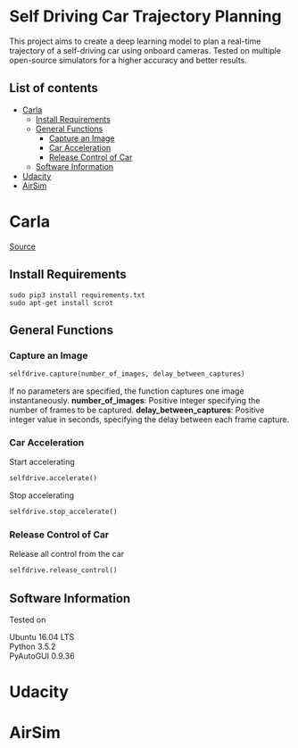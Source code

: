 # Self Driving Car Trajectory Planning
This project aims to create a deep learning model to plan a real-time trajectory of a self-driving car using onboard cameras. Tested on multiple open-source simulators for a higher accuracy and better results.

## List of contents
- [Carla](#carla)
    - [Install Requirements](#install-requirements)
    - [General Functions](#general-functions)
        - [Capture an Image](#capture-an-image)
        - [Car Acceleration](#car-acceleration)
        - [Release Control of Car](#release-control-of-car)
    - [Software Information](#software-information)
- [Udacity](#udacity)
- [AirSim](#airsim)

# Carla
[Source](https://github.com/carla-simulator/carla)

## Install Requirements
```shell
sudo pip3 install requirements.txt
sudo apt-get install scrot
```

## General Functions

### Capture an Image
```python
selfdrive.capture(number_of_images, delay_between_captures)
```
If no parameters are specified, the function captures one image instantaneously.
**number_of_images**: Positive integer specifying the number of frames to be captured.
**delay_between_captures**: Positive integer value in seconds, specifying the delay between each frame capture.

### Car Acceleration
Start accelerating
```python
selfdrive.accelerate()
```
Stop accelerating
```python
selfdrive.stop_accelerate()
```

### Release Control of Car
Release all control from the car
```python
selfdrive.release_control()
```

## Software Information
Tested on  

Ubuntu 16.04 LTS  
Python 3.5.2  
PyAutoGUI 0.9.36

# Udacity

# AirSim